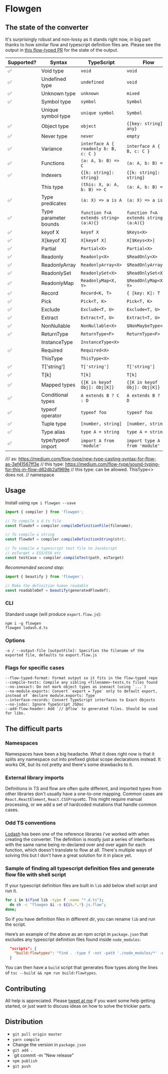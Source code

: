 # Flowgen

## The state of the converter
It's surprisingly robust and non-lossy as it stands right now, in big part thanks to how similar flow and typescript definition files are. Please see the output in [this flow-typed PR](https://github.com/flowtype/flow-typed/pull/590) for the state of the output.

| Supported? | Syntax | TypeScript | Flow |
|---|---|---|---|
| ✅ | Void type | `void` | `void` |
| ✅ | Undefined type | `undefined` | `void` |
| ✅ | Unknown type | `unknown` | `mixed` |
| ✅ | Symbol type | `symbol` | `Symbol` |
|    | Unique symbol type | `unique symbol` | `Symbol` |
| ✅ | Object type | `object` | `{[key: string]: any}` |
| ✅ | Never type | `never` | `empty` |
| ✅ | Variance | `interface A { readonly b: B, c: C }` | `interface A { +b: B, c: C }` |
| ✅ | Functions | `(a: A, b: B) => C` | `(a: A, b: B) => C` |
| ✅ | Indexers | `{[k: string]: string}` | `{[k: string]: string}` |
|    | This type | `(this: X, a: A, b: B) => C` | `(a: A, b: B) => C` |
| ✅ | Type predicates | `(a: X) => a is A` | `(a: X) => a is A` |
| ✅ | Type parameter bounds | `function f<A extends string>(a:A){}` | `function f<A extends string>(a:A){}` |
| ✅ | keyof X | `keyof X` | `$Keys<X>` |
| ✅ | X[keyof X] | `X[keyof X]` | `X[$Keys<X>]` |
| ✅ | Partial | `Partial<X>` | `Partial<X>` |
| ✅ | Readonly | `Readonly<X>` | `$ReadOnly<X>` |
| ✅ | ReadonlyArray | `ReadonlyArray<X>` | `$ReadOnlyArray<X>` |
| ✅ | ReadonlySet | `ReadonlySet<X>` | `$ReadOnlySet<X>` |
| ✅ | ReadonlyMap | `ReadonlyMap<X, Y>` | `$ReadOnlyMap<X, Y>` |
| ✅ | Record | `Record<K, T>` | `{ [key: K]: T }` |
| ✅ | Pick | `Pick<T, K>` | `Pick<T, K>` |
| ✅ | Exclude | `Exclude<T, U>` | `Exclude<T, U>` |
| ✅ | Extract | `Extract<T, U>` | `Extract<T, U>` |
| ✅ | NonNullable | `NonNullable<X>` | `$NonMaybeType<X>` |
| ✅ | ReturnType | `ReturnType<F>` | `ReturnType<F>` |
|    | InstanceType | `InstanceType<X>` |  |
| ✅ | Required | `Required<X>` |  |
|    | ThisType | `ThisType<X>` |  |
| ✅ | T['string'] | `T['string']` | `T['string']` |
| ✅ | T[k] | `T[k]` | `T[k]` |
| ✅ | Mapped types | `{[K in keyof Obj]: Obj[K]}` | `{[K in keyof Obj]: Obj[K]}` |
| ✅ | Conditional types | `A extends B ? C : D` | `A extends B ? C : D` |
| ✅ | typeof operator | `typeof foo` | `typeof foo` |
| ✅ | Tuple type | `[number, string]` | `[number, string]` |
| ✅ | Type alias | `type A = string` | `type A = string` |
| ✅ | type/typeof import | `import A from 'module'` | `import type A from 'module'` |


/// as: https://medium.com/flow-type/new-type-casting-syntax-for-flow-as-3ef41567ff3e
// this type: https://medium.com/flow-type/sound-typing-for-this-in-flow-d62db2af969e
// this type:  can be allowed.   ThisType<> does not.
// namespace

## Usage

Install using `npm i flowgen --save`

```js
import { compiler } from 'flowgen';

// To compile a d.ts file
const flowdef = compiler.compileDefinitionFile(filename);

// To compile a string
const flowdef = compiler.compileDefinitionString(str);

// To compile a typescript test file to JavaScript
// esTarget = ES5/ES6 etc
const testCase = compiler.compileTest(path, esTarget)
```

*Recommended second step:*

```js
import { beautify } from 'flowgen';

// Make the definition human readable
const readableDef = beautify(generatedFlowdef);
```

### CLI

Standard usage (will produce `export.flow.js`):
```
npm i -g flowgen
flowgen lodash.d.ts
```

### Options
```
-o / --output-file [outputFile]: Specifies the filename of the exported file, defaults to export.flow.js
```

### Flags for specific cases
```
--flow-typed-format: Format output so it fits in the flow-typed repo
--compile-tests: Compile any sibling <filename>-tests.ts files found
--no-inexact: Do not mark object types as inexact (using `...`)
--no-module-exports: Convert `export = Type` only to default export, instead of `declare module.exports: Type`
--interface-records: Convert TypeScript interfaces to Exact Objects
--no-jsdoc: Ignore TypeScript JSDoc
--add-flow-header: Add `// @flow` to generated files. Should be used for libs.
```

## The difficult parts

### Namespaces
Namespaces have been a big headache. What it does right now is that it splits any namespace out into prefixed global scope declarations instead. It works OK, but its not pretty and there's some drawbacks to it.

### External library imports
Definitions in TS and flow are often quite different, and imported types from other libraries don't usually have
a one-to-one mapping. Common cases are `React.ReactElement`, `React.CSSProps`etc.
This might require manual processing, or we add a set of hardcoded mutations that handle common cases.

### Odd TS conventions
[Lodash](https://github.com/DefinitelyTyped/DefinitelyTyped/blob/9fb1696ad55c0ac54bbf6e477f21b52536211a1e/types/lodash/index.d.ts) has been one of the reference libraries i've worked with when creating the
converter. The definition is mostly just a series of interfaces with the same name being re-declared over and over again for each function, which doesn't translate to flow at all. There's multiple ways of solving this but I don't have a great solution for it in place yet.

### Sample of finding all typescript definition files and generate flow file with shell script
If your typescript definition files are built in `lib` add below shell script and run it.

```sh
for i in $(find lib -type f -name "*.d.ts");
  do sh -c "flowgen $i -o ${i%.*.*}.js.flow";
done;
```

So if you have definition files in different dir, you can rename `lib` and run the script.

Here’s an example of the above as an npm script in `package.json` that excludes any typescript definition files found inside `node_modules`:
```json
  "scripts": {
    "build:flowtypes": "find . -type f -not -path './node_modules/*' -name '*.d.ts' -exec sh -c 'yarn flowgen --add-flow-header $1 -o ${1%.*.*}.js.flow' _ '{}' \\;"
  }
```

You can then have a `build` script that generates flow types along the lines of `tsc --build && npm run build:flowtypes`.

## Contributing

All help is appreciated. Please [tweet at me](https://twitter.com/joarwilk) if you want some help getting started, or just want to discuss ideas on how to solve the trickier parts.

## Distribution

* `git pull origin master`
* `yarn compile`
* Change the version in `package.json`
* `git add .`
* `git commit -m "New release"
* `npm publish`
* `git push`
